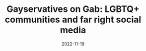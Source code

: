 ---
types: ["publication"]
date: 2022-11-19
layout: publication
publication_types: "journal"
title: "Gayservatives on Gab: LGBTQ+ communities and far right social media"
co-authors: ["Evan Brody","Mehroz Sajjad"]
outlets: ["Social Media + Society"]
projects: ["LGBTQ communities on far-right social media"]
topics: ["far-right social media","Gab","LGBTQ+"]
methods: ["digital methods","webscraping","critical discourse analysis"]
link: "/2022-Brody-et-al-Gab.pdf"
link_type: "PDF" 
summary: "In the United States, LGBTQ+ individuals are often imagined as inherently politically progressive, but this assumption overlooks the experiences of self-identified LGBTQ+ conservatives. Likewise, although social media platforms are recognized as spaces of identity and community production for LGBTQ+ people generally, less work has considered how they provide a similar forum for “gayservatives.” In response, this article engages in a critical discourse analysis of LGBTQ+-oriented groups on the far right social media platform Gab. Results indicate that far right social media is utilized to connect with other politically similar LGBTQ+ individuals perceived to be absent in one’s offline community. Participants do so via discourses that both regulate and celebrate LGBTQ+ identities, particularly as it relates to hegemonic masculinity. These strategies generally reinforce, but at times reframe, stereotypical narratives about LGBTQ+ individuals. This study provides groundwork for more nuanced understandings of both LGBTQ+ conservatives and the ways power is socialized and embodied through discourses about sexual and gender identities."
citation: 'Brody, E., <strong>Greenhalgh</strong>, S. P., & Sajjad, M. (2022). Gayservatives on Gab: LGBTQ+ communities and far right social media. <em>Social Media + Society</em>, <em>October-December 2022</em>, 1-14. <a href="https://doi.org/10.1177/20563051221137088">https://doi.org/10.1177/20563051221137088</a>'
---